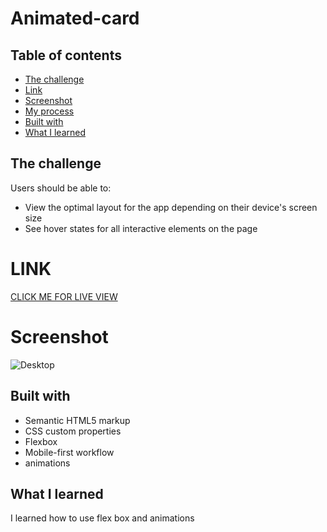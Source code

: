# Animated-card

## Table of contents

  - [The challenge](#the-challenge)
  -  [Link](#link)
  - [Screenshot](#screenshot)
  - [My process](#my-process)
  - [Built with](#built-with)
  - [What I learned](#what-i-learned)


## The challenge

Users should be able to:

- View the optimal layout for the app depending on their device's screen size
- See hover states for all interactive elements on the page

# LINK

[CLICK ME FOR LIVE VIEW ](https://miron-silviu.github.io/card-animated/)

# Screenshot

![Desktop](https://github.com/Miron-Silviu/card-animated/assets/119732322/a657c9c8-21ae-49b0-8e88-bd9b91623aee)


## Built with

- Semantic HTML5 markup
- CSS custom properties
- Flexbox
- Mobile-first workflow
- animations

## What I learned

I learned how to use flex box and animations
